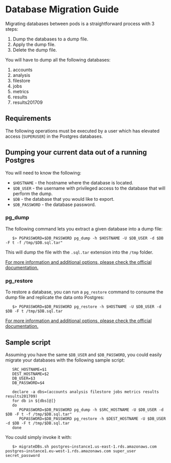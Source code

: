 # Database Migration Guide

Migrating databases between pods is a straightforward process with 3 steps:
1. Dump the databases to a dump file.
2. Apply the dump file.
3. Delete the dump file.

You will have to dump all the following databases:
1. accounts 
2. analysis
3. filestore
4. jobs
5. metrics
6. results
7. results201709

## Requirements

The following operations must be executed by a user which has elevated access (`SUPERUSER`) in the Postgres databases. 

## Dumping your current data out of a running Postgres

You will need to know the following:
* `$HOSTNAME` - the hostname where the database is located.
* `$DB_USER` - the username with privileged access to the database that will perform the dump.
* `$DB` - the database that you would like to export.
* `$DB_PASSWORD` - the database password.

### pg_dump
The following command lets you extract a given database into a dump file: 
```
   $> PGPASSWORD=$DB_PASSWORD pg_dump -h $HOSTNAME -U $DB_USER -d $DB -F t -f /tmp/$DB.sql.tar"
```
This will dump the file with the `.sql.tar` extension into the `/tmp` folder.

[For more information and additional options, please check the official documentation.](https://www.postgresql.org/docs/10/app-pgdump.html)

### pg_restore
To restore a database, you can run a `pg_restore` command to consume the dump file and replicate the data onto Postgres:

```
   $> PGPASSWORD=$DB_PASSWORD pg_restore -h $HOSTNAME -U $DB_USER -d $DB -F t /tmp/$DB.sql.tar
```

[For more information and additional options, please check the official documentation.](https://www.postgresql.org/docs/9.6/app-pgrestore.html)

## Sample script

Assuming you have the same `$DB_USER` and `$DB_PASSWORD`, you could easily migrate your databases with the following sample script:
```
   SRC_HOSTNAME=$1
   DEST_HOSTNAME=$2
   DB_USER=$3
   DB_PASSWORD=$4
   
   declare -a dbs=(accounts analysis filestore jobs metrics results results201709)
   for db in ${dbs[@]}
   do
      PGPASSWORD=$DB_PASSWORD pg_dump -h $SRC_HOSTNAME -U $DB_USER -d $DB -F t -f /tmp/$DB.sql.tar"
      PGPASSWORD=$DB_PASSWORD pg_restore -h $DEST_HOSTNAME -U $DB_USER -d $DB -F t /tmp/$DB.sql.tar
   done

```
You could simply invoke it with:
```
   $> migrateDBs.sh postgres–instance1.us-east-1.rds.amazonaws.com postgres–instance1.eu-west-1.rds.amazonaws.com super_user secret_password
```
